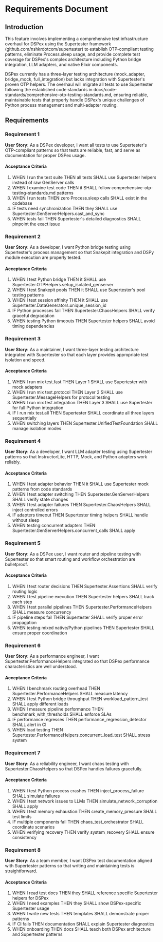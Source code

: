 # Requirements Document

## Introduction

This feature involves implementing a comprehensive test infrastructure overhaul for DSPex using the Supertester framework (github.com/nshkrdotcom/supertester) to establish OTP-compliant testing patterns, eliminate Process.sleep usage, and provide complete test coverage for DSPex's complex architecture including Python bridge integration, LLM adapters, and native Elixir components.

DSPex currently has a three-layer testing architecture (mock_adapter, bridge_mock, full_integration) but lacks integration with Supertester's proven OTP helpers. The overhaul will migrate all tests to use Supertester following the established code standards in docs/code-standards/comprehensive-otp-testing-standards.md, ensuring reliable, maintainable tests that properly handle DSPex's unique challenges of Python process management and multi-adapter routing.

## Requirements

### Requirement 1

**User Story:** As a DSPex developer, I want all tests to use Supertester's OTP-compliant patterns so that tests are reliable, fast, and serve as documentation for proper DSPex usage.

#### Acceptance Criteria

1. WHEN I run the test suite THEN all tests SHALL use Supertester helpers instead of raw GenServer calls
2. WHEN I examine test code THEN it SHALL follow comprehensive-otp-testing-standards.md patterns
3. WHEN I run tests THEN zero Process.sleep calls SHALL exist in the codebase
4. IF tests need synchronization THEN they SHALL use Supertester.GenServerHelpers.cast_and_sync
5. WHEN tests fail THEN Supertester's detailed diagnostics SHALL pinpoint the exact issue

### Requirement 2

**User Story:** As a developer, I want Python bridge testing using Supertester's process management so that Snakepit integration and DSPy module execution are properly tested.

#### Acceptance Criteria

1. WHEN I test Python bridge THEN it SHALL use Supertester.OTPHelpers.setup_isolated_genserver
2. WHEN I test Snakepit pools THEN it SHALL use Supertester's pool testing patterns
3. WHEN I test session affinity THEN it SHALL use Supertester.DataGenerators.unique_session_id
4. IF Python processes fail THEN Supertester.ChaosHelpers SHALL verify graceful degradation
5. WHEN testing Python timeouts THEN Supertester helpers SHALL avoid timing dependencies

### Requirement 3

**User Story:** As a maintainer, I want three-layer testing architecture integrated with Supertester so that each layer provides appropriate test isolation and speed.

#### Acceptance Criteria

1. WHEN I run mix test.fast THEN Layer 1 SHALL use Supertester with mock adapters
2. WHEN I run mix test.protocol THEN Layer 2 SHALL use Supertester.MessageHelpers for protocol testing
3. WHEN I run mix test.integration THEN Layer 3 SHALL use Supertester for full Python integration
4. IF I run mix test.all THEN Supertester SHALL coordinate all three layers sequentially
5. WHEN switching layers THEN Supertester.UnifiedTestFoundation SHALL manage isolation modes

### Requirement 4

**User Story:** As a developer, I want LLM adapter testing using Supertester patterns so that InstructorLite, HTTP, Mock, and Python adapters work reliably.

#### Acceptance Criteria

1. WHEN I test adapter behavior THEN it SHALL use Supertester mock patterns from code standards
2. WHEN I test adapter switching THEN Supertester.GenServerHelpers SHALL verify state changes
3. WHEN I test adapter failures THEN Supertester.ChaosHelpers SHALL inject controlled errors
4. IF adapters timeout THEN Supertester timing helpers SHALL handle without sleep
5. WHEN testing concurrent adapters THEN Supertester.GenServerHelpers.concurrent_calls SHALL apply

### Requirement 5

**User Story:** As a DSPex user, I want router and pipeline testing with Supertester so that smart routing and workflow orchestration are bulletproof.

#### Acceptance Criteria

1. WHEN I test router decisions THEN Supertester.Assertions SHALL verify routing logic
2. WHEN I test pipeline execution THEN Supertester helpers SHALL track each step
3. WHEN I test parallel pipelines THEN Supertester.PerformanceHelpers SHALL measure concurrency
4. IF pipeline steps fail THEN Supertester SHALL verify proper error propagation
5. WHEN testing mixed native/Python pipelines THEN Supertester SHALL ensure proper coordination

### Requirement 6

**User Story:** As a performance engineer, I want Supertester.PerformanceHelpers integrated so that DSPex performance characteristics are well understood.

#### Acceptance Criteria

1. WHEN I benchmark routing overhead THEN Supertester.PerformanceHelpers SHALL measure latency
2. WHEN I test Python bridge throughput THEN workload_pattern_test SHALL apply different loads
3. WHEN I measure pipeline performance THEN benchmark_with_thresholds SHALL enforce SLAs
4. IF performance regresses THEN performance_regression_detector SHALL alert in CI
5. WHEN load testing THEN Supertester.PerformanceHelpers.concurrent_load_test SHALL stress system

### Requirement 7

**User Story:** As a reliability engineer, I want chaos testing with Supertester.ChaosHelpers so that DSPex handles failures gracefully.

#### Acceptance Criteria

1. WHEN I test Python process crashes THEN inject_process_failure SHALL simulate failures
2. WHEN I test network issues to LLMs THEN simulate_network_corruption SHALL apply
3. WHEN I test memory exhaustion THEN create_memory_pressure SHALL test limits
4. IF multiple components fail THEN chaos_test_orchestrator SHALL coordinate scenarios
5. WHEN verifying recovery THEN verify_system_recovery SHALL ensure consistency

### Requirement 8

**User Story:** As a team member, I want DSPex test documentation aligned with Supertester patterns so that writing and maintaining tests is straightforward.

#### Acceptance Criteria

1. WHEN I read test docs THEN they SHALL reference specific Supertester helpers for DSPex
2. WHEN I need examples THEN they SHALL show DSPex-specific Supertester usage
3. WHEN I write new tests THEN templates SHALL demonstrate proper patterns
4. IF CI fails THEN documentation SHALL explain Supertester diagnostics
5. WHEN onboarding THEN docs SHALL teach both DSPex architecture and Supertester patterns